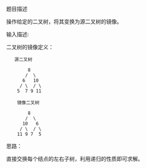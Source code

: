 题目描述

操作给定的二叉树，将其变换为源二叉树的镜像。

输入描述:

二叉树的镜像定义：

       源二叉树 

    	    8
    	   /  \
    	  6   10
    	 / \  / \
    	5  7 9 11
      
    	镜像二叉树
      
    	    8
    	   /  \
    	  10   6
    	 / \  / \
    	11 9 7  5
      
 思路：
 
 直接交换每个结点的左右子树，利用递归的性质即可求解。

